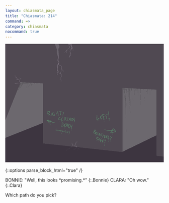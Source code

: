 ```yaml
---
layout: chiasmata_page
title: "Chiasmata: 214"
command: =>
category: chiasmata
nocommand: true
---
```


![214](/chiasmata/images/narrative/213.png)

{::options parse_block_html="true" /}
<div class="dialogue">
BONNIE: "Well, this looks *promising.*" 
{:.Bonnie}
CLARA: "Oh wow." 
{:.Clara}
</div>

Which path do you pick?